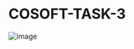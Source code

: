 # COSOFT-TASK-3
![image](https://github.com/m270803/COSOFT-TASK-3/assets/72223171/7a48d504-47cc-4996-aa3a-0b55f5986479)
